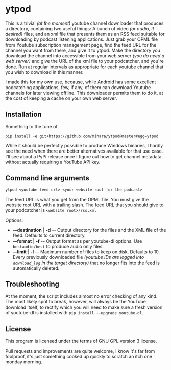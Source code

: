 # ytpod

This is a trivial _(at the moment)_ youtube channel downloader that produces a 
directory, containing two useful things: A bunch of video _(or audio, if desired)_ files, and an
xml file that presents them as an RSS feed suitable for downloading by podcast listening applications. Just
grab your OPML file from Youtube subscription management page, find the feed URL for the channel you want from there,
and give it to ytpod. Make the directory you download the channel into accessible from your web server
_(you do need a web server)_ and give the URL of the xml file to your podcatcher, and you're done.
Run at regular intervals as appropriate for each youtube channel that you wish to download in this manner.

I made this for my own use, because, while Android has some excellent podcatching applications, few, if any, of them
can download Youtube channels for later viewing offline. This downloader permits them to do it, at the cost of keeping a
cache on your own web server.

## Installation

Something to the tune of 

    pip install -e git+https://github.com/mihara/ytpod@master#egg=ytpod

While it should be perfectly possible to produce Windows binaries, I hardly see the need when there are better
alternatives available for that use case. I'll see about a PyPi release once I figure out how to get channel metadata
without actually requiring a YouTube API key.

## Command line arguments

    ytpod <youtube feed url> <your website root for the podcast>
    
The feed URL is what you get from the OPML file. You must give the website root URL with a trailing slash. The feed URL
that you should give to your podcatcher is `<website root>/rss.xml`
    
Options:

* **--destination** | **-d** -- Output directory for the files and the XML file of the feed. Defaults to current directory.
* **--format** | **-f** -- Output format as per youtube-dl options. Use `bestaudio/best` to produce audio only files.
* **--limit** | **-l** -- Maximum number of files to keep on disk. Defaults to 10. Every previously downloaded file
  *(youtube IDs are logged into `download_log` in the target directory)* that no longer fits into the feed is
  automatically deleted.

## Troubleshooting

At the moment, the script includes almost no error checking of any kind. The most likely spot to break, however, will
always be the YouTube download itself, to rectify which you will need to make sure a fresh version of youtube-dl is
installed with `pip install --upgrade youtube-dl`.
  
## License

This program is licensed under the terms of GNU GPL version 3 license.

Pull requests and improvements are quite welcome, I know it's far from foolproof, it's just something cooked up quickly
to scratch an itch one monday morning.

